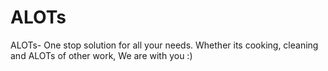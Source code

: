 # ALOTs
 ALOTs- One stop solution for all your needs. Whether its cooking, cleaning and ALOTs of other work, We are with you :)
